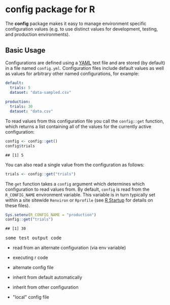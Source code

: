 config package for R
================

The **config** package makes it easy to manage environment specific configuration values (e.g. to use distinct values for development, testing, and production environments).

Basic Usage
-----------

Configurations are defined using a [YAML](http://www.yaml.org/about.html) text file and are stored (by default) in a file named `config.yml`. Configuration files include default values as well as values for arbitrary other named configurations, for example:

``` yaml
default:
  trials: 5
  dataset: "data-sampled.csv"
  
production:
  trials: 30
  dataset: "data.csv"
```

To read values from this configuration file you call the `config::get` function, which returns a list containing all of the values for the currently active configuration:

``` r
config <- config::get()
config$trials
```

    ## [1] 5

You can also read a single value from the configuration as follows:

``` r
trials <- config::get("trials")
```

The `get` function takes a `config` argument which determines which configuration to read values from. By default, `config` is read from the `R_CONFIG_NAME` environment variable. This variable is in turn typically set within a site sitewide `Renviron` or `Rprofile` (see [R Startup](https://stat.ethz.ch/R-manual/R-devel/library/base/html/Startup.html) for details on these files).

``` r
Sys.setenv(R_CONFIG_NAME = "production")
config::get("trials")
```

    ## [1] 30

<pre>
some test output code
</pre>
-   read from an alternate configuration (via env variable)

-   executing r code

-   alternate config file

-   inherit from default automatically
-   inherit from other configuration

-   "local" config file
